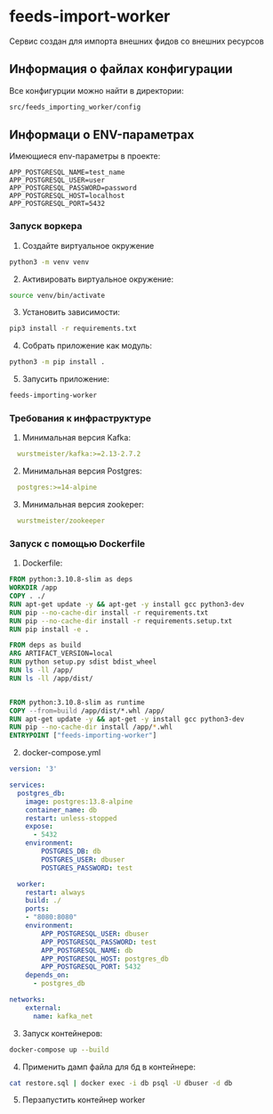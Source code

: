# feeds-import-worker

Сервис создан для импорта внешних фидов со внешних ресурсов

## Информация о файлах конфигурации
Все конфигурции можно найти в директории:
```bash
src/feeds_importing_worker/config
```

## Информаци о ENV-параметрах
Имеющиеся env-параметры в проекте:
```
APP_POSTGRESQL_NAME=test_name
APP_POSTGRESQL_USER=user
APP_POSTGRESQL_PASSWORD=password
APP_POSTGRESQL_HOST=localhost
APP_POSTGRESQL_PORT=5432
```


### Запуск воркера

1. Создайте виртуальное окружение

```bash
python3 -m venv venv
```

2. Активировать виртуальное окружение: 

```bash
source venv/bin/activate
```

3. Установить зависимости: 

```bash
pip3 install -r requirements.txt
```

4. Собрать приложение как модуль:

```bash
python3 -m pip install .
```

5. Запусить приложение:
```bash
feeds-importing-worker
```

### Требования к инфраструктуре
1. Минимальная версия Kafka:
  ```yaml
    wurstmeister/kafka:>=2.13-2.7.2
  ```
2. Минимальная версия Postgres:
  ```yaml
    postgres:>=14-alpine
  ```
3. Минимальная версия zookeper:
  ```yaml
    wurstmeister/zookeeper
  ```


### Запуск с помощью Dockerfile


1. Dockerfile:
```dockerfile
FROM python:3.10.8-slim as deps
WORKDIR /app
COPY . ./
RUN apt-get update -y && apt-get -y install gcc python3-dev
RUN pip --no-cache-dir install -r requirements.txt 
RUN pip --no-cache-dir install -r requirements.setup.txt 
RUN pip install -e .

FROM deps as build
ARG ARTIFACT_VERSION=local
RUN python setup.py sdist bdist_wheel
RUN ls -ll /app/
RUN ls -ll /app/dist/


FROM python:3.10.8-slim as runtime
COPY --from=build /app/dist/*.whl /app/
RUN apt-get update -y && apt-get -y install gcc python3-dev
RUN pip --no-cache-dir install /app/*.whl
ENTRYPOINT ["feeds-importing-worker"]
```

2. docker-compose.yml
```yaml
version: '3'

services:
  postgres_db:
    image: postgres:13.8-alpine
    container_name: db
    restart: unless-stopped
    expose:
      - 5432 
    environment:
        POSTGRES_DB: db
        POSTGRES_USER: dbuser
        POSTGRES_PASSWORD: test

  worker:
    restart: always
    build: ./
    ports:
    - "8080:8080"
    environment:
        APP_POSTGRESQL_USER: dbuser
        APP_POSTGRESQL_PASSWORD: test
        APP_POSTGRESQL_NAME: db
        APP_POSTGRESQL_HOST: postgres_db
        APP_POSTGRESQL_PORT: 5432
    depends_on:
      - postgres_db

networks:
    external:
      name: kafka_net
```

3. Запуск контейнеров:
```bash
docker-compose up --build
```

4. Применить дамп файла для бд в контейнере:
```bash
cat restore.sql | docker exec -i db psql -U dbuser -d db
```

5. Перзапустить контейнер worker
